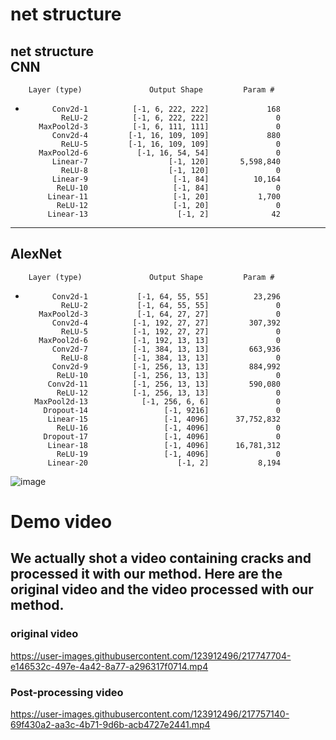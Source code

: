 # net structure
net structure  
CNN
----------------------------------------------------------------
        Layer (type)               Output Shape         Param #
- 
            Conv2d-1          [-1, 6, 222, 222]             168  
              ReLU-2          [-1, 6, 222, 222]               0  
         MaxPool2d-3          [-1, 6, 111, 111]               0  
            Conv2d-4         [-1, 16, 109, 109]             880  
              ReLU-5         [-1, 16, 109, 109]               0  
         MaxPool2d-6           [-1, 16, 54, 54]               0  
            Linear-7                  [-1, 120]       5,598,840  
              ReLU-8                  [-1, 120]               0  
            Linear-9                   [-1, 84]          10,164  
             ReLU-10                   [-1, 84]               0  
           Linear-11                   [-1, 20]           1,700  
             ReLU-12                   [-1, 20]               0  
           Linear-13                    [-1, 2]              42  
 ----------------------------------------------------------------
AlexNet
----------------------------------------------------------------
        Layer (type)               Output Shape         Param #
- 
            Conv2d-1           [-1, 64, 55, 55]          23,296  
              ReLU-2           [-1, 64, 55, 55]               0  
         MaxPool2d-3           [-1, 64, 27, 27]               0  
            Conv2d-4          [-1, 192, 27, 27]         307,392  
              ReLU-5          [-1, 192, 27, 27]               0  
         MaxPool2d-6          [-1, 192, 13, 13]               0  
            Conv2d-7          [-1, 384, 13, 13]         663,936  
              ReLU-8          [-1, 384, 13, 13]               0  
            Conv2d-9          [-1, 256, 13, 13]         884,992  
             ReLU-10          [-1, 256, 13, 13]               0  
           Conv2d-11          [-1, 256, 13, 13]         590,080  
             ReLU-12          [-1, 256, 13, 13]               0  
        MaxPool2d-13            [-1, 256, 6, 6]               0  
          Dropout-14                 [-1, 9216]               0  
           Linear-15                 [-1, 4096]      37,752,832  
             ReLU-16                 [-1, 4096]               0  
          Dropout-17                 [-1, 4096]               0  
           Linear-18                 [-1, 4096]      16,781,312  
             ReLU-19                 [-1, 4096]               0  
           Linear-20                    [-1, 2]           8,194  
![image](https://user-images.githubusercontent.com/123912496/215446342-e43cc868-4aa0-41e4-bd05-42d1fb030da5.png)

# Demo video

## We actually shot a video containing  cracks and processed it with our method. Here are the original video and the video processed with our method.

### original video

https://user-images.githubusercontent.com/123912496/217747704-e146532c-497e-4a42-8a77-a296317f0714.mp4

### Post-processing video

https://user-images.githubusercontent.com/123912496/217757140-69f430a2-aa3c-4b71-9d6b-acb4727e2441.mp4

